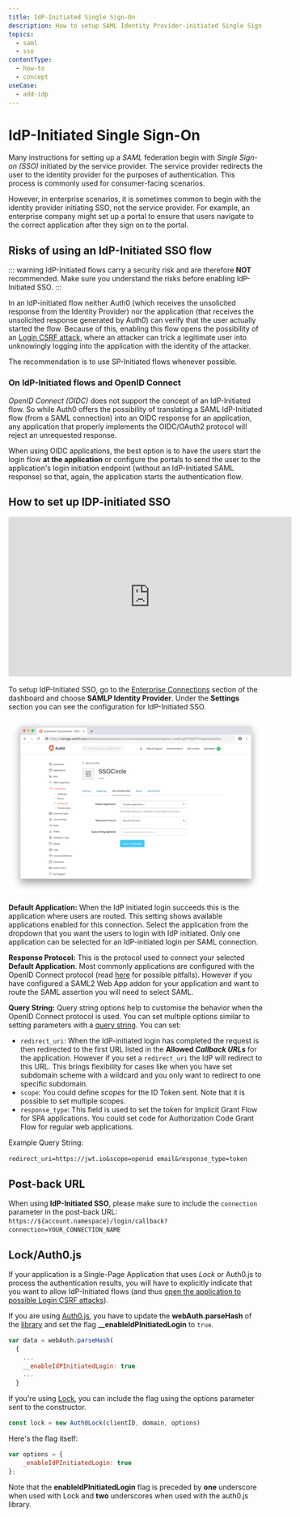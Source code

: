 ```yaml
---
title: IdP-Initiated Single Sign-On
description: How to setup SAML Identity Provider-initiated Single Sign-on (SSO).
topics:
  - saml
  - sso
contentType:
  - how-to
  - concept
useCase:
  - add-idp
---
```


# IdP-Initiated Single Sign-On

Many instructions for setting up a <dfn data-key="security-assertion-markup-language">SAML</dfn> federation begin with <dfn data-key="single-sign-on">Single Sign-on (SSO)</dfn> initiated by the service provider. The service provider redirects the user to the identity provider for the purposes of authentication. This process is commonly used for consumer-facing scenarios.

However, in enterprise scenarios, it is sometimes common to begin with the identity provider initiating SSO, not the service provider. For example, an enterprise company might set up a portal to ensure that users navigate to the correct application after they sign on to the portal.

## Risks of using an IdP-Initiated SSO flow

::: warning
IdP-Initiated flows carry a security risk and are therefore <strong>NOT</strong> recommended. Make sure you understand the risks before enabling IdP-Initiated SSO. 
:::

In an IdP-initiated flow neither Auth0 (which receives the unsolicited response from the Identity Provider) nor the application (that receives the unsolicited response generated by Auth0) can verify that the user actually started the flow. Because of this, enabling this flow opens the possibility of an [Login CSRF attack](https://support.detectify.com/customer/portal/articles/1969819-login-csrf), where an attacker can trick a legitimate user into unknowingly logging into the application with the identity of the attacker.  

The recommendation is to use SP-Initiated flows whenever possible.

### On IdP-Initiated flows and OpenID Connect

<dfn data-key="openid">OpenID Connect (OIDC)</dfn> does not support the concept of an IdP-Initiated flow. So while Auth0 offers the possibility of translating a SAML IdP-Initiated flow (from a SAML connection) into an OIDC response for an application, any application that properly implements the OIDC/OAuth2 protocol will reject an unrequested response. 

When using OIDC applications, the best option is to have the users start the login flow **at the application** or configure the portals to send the user to the application's login initiation endpoint (without an IdP-Initiated SAML response) so that, again, the application starts the authentication flow.

## How to set up IDP-initiated SSO

<iframe width="560" height="315" src="https://www.youtube.com/embed/hZGYWeBvZQ8" frameborder="0" allow="accelerometer; autoplay; encrypted-media; gyroscope; picture-in-picture" allowfullscreen></iframe>

To setup IdP-Initiated SSO, go to the [Enterprise Connections](${manage_url}/#/connections/enterprise) section of the dashboard and choose **SAMLP Identity Provider**. Under the **Settings** section you can see the configuration for IdP-Initiated SSO.

![Configure SAML Idp-Initiated SSO Settings](/media/articles/dashboard/connections/enterprise/conn-enterprise-saml-idp-initiated-sso.png)

**Default Application:** When the IdP initiated login succeeds this is the application where users are routed. This setting shows available applications enabled for this connection. Select the application from the dropdown that you want the users to login with IdP initiated. Only one application can be selected for an IdP-initiated login per SAML connection.

**Response Protocol:** This is the protocol used to connect your selected **Default Application**. Most commonly applications are configured with the OpenID Connect protocol (read [here](#on-idp-initiated-flows-and-OIDC) for possible pitfalls). However if you have configured a SAML2 Web App addon for your application and want to route the SAML assertion you will need to select SAML.

**Query String:** Query string options help to customise the behavior when the OpenID Connect protocol is used. You can set multiple options similar to setting parameters with a [query string](https://en.wikipedia.org/wiki/Query_string). You can set:

* `redirect_uri`: When the IdP-initiated login has completed the request is then redirected to the first URL listed in the **Allowed <dfn data-key="callback">Callback URLs</dfn>** for the application. However if you set a `redirect_uri` the IdP will redirect to this URL. This brings flexibility for cases like when you have set subdomain scheme with a wildcard and you only want to redirect to one specific subdomain.
* `scope`: You could define <dfn data-key="scope">scopes</dfn> for the ID Token sent. Note that it is possible to set multiple scopes.
* `response_type`: This field is used to set the token for Implicit Grant Flow for SPA applications. You could set code for Authorization Code Grant Flow for regular web applications.

Example Query String:

`redirect_uri=https://jwt.io&scope=openid email&response_type=token`

## Post-back URL

When using **IdP-Initiated SSO**, please make sure to include the `connection` parameter in the post-back URL: `https://${account.namespace}/login/callback?connection=YOUR_CONNECTION_NAME`

## Lock/Auth0.js

If your application is a Single-Page Application that uses <dfn data-key="lock">Lock</dfn> or Auth0.js to process the authentication results, you will have to explicitly indicate that you want to allow IdP-Initiated flows (and thus [open the application to possible Login CSRF attacks](#risks-of-using-an-idp-Initiated-SSO-flow)).

If you are using [Auth0.js](/libraries/auth0js), you have to update the **webAuth.parseHash** of the [library](/libraries/auth0js/v9#extract-the-authresult-and-get-user-info) and set the flag **__enableIdPInitiatedLogin** to `true`.

```javascript
var data = webAuth.parseHash(
  {
    ...
    __enableIdPInitiatedLogin: true
    ...
  }
```

If you're using [Lock](/lock), you can include the flag using the options parameter sent to the constructor.

```javascript
const lock = new Auth0Lock(clientID, domain, options)
```

Here's the flag itself:

```javascript
var options = {
    _enableIdPInitiatedLogin: true
};
```

Note that the **enableIdPInitiatedLogin** flag is preceded by **one** underscore when used with Lock and **two** underscores when used with the auth0.js library.

